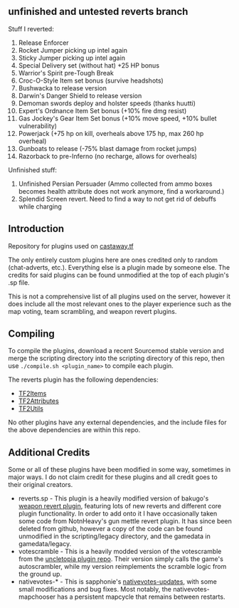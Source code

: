 ## unfinished and untested reverts branch

Stuff I reverted:
1. Release Enforcer
2. Rocket Jumper picking up intel again
3. Sticky Jumper picking up intel again
4. Special Delivery set (without hat) +25 HP bonus
5. Warrior's Spirit pre-Tough Break
6. Croc-O-Style Item set bonus (survive headshots)
7. Bushwacka to release version
8. Darwin's Danger Shield to release version
9. Demoman swords deploy and holster speeds (thanks huutti)
10. Expert's Ordnance Item Set bonus (+10% fire dmg resist)
11. Gas Jockey's Gear Item Set bonus (+10% move speed, +10% bullet vulnerability)
12. Powerjack (+75 hp on kill, overheals above 175 hp, max 260 hp overheal)
13. Gunboats to release (-75% blast damage from rocket jumps)
14. Razorback to pre-Inferno (no recharge, allows for overheals)

Unfinished stuff:

1. Unfinished Persian Persuader (Ammo collected from ammo boxes becomes health attribute does not work anymore, find a workaround.)
2. Splendid Screen revert. Need to find a way to not get rid of debuffs while charging

## Introduction
Repository for plugins used on [castaway.tf](https://castaway.tf/)

The only entirely custom plugins here are ones credited only to random (chat-adverts, etc.). Everything else is a plugin made by someone else. The credits for said plugins can be found unmodified at the top of each plugin's .sp file.

This is not a comprehensive list of all plugins used on the server, however it does include all the most relevant ones to the player experience such as the map voting, team scrambling, and weapon revert plugins. 

## Compiling

To compile the plugins, download a recent Sourcemod stable version and merge the scripting directory into the scripting directory of this repo, then use `./compile.sh <plugin_name>` to compile each plugin. 

The reverts plugin has the following dependencies:
- [TF2Items](https://github.com/nosoop/SMExt-TF2Items)
- [TF2Attributes](https://github.com/FlaminSarge/tf2attributes)
- [TF2Utils](https://github.com/nosoop/SM-TFUtils)

No other plugins have any external dependencies, and the include files for the above dependencies are within this repo.

## Additional Credits
Some or all of these plugins have been modified in some way, sometimes in major ways. I do not claim credit for these plugins and all credit goes to their original creators.

* reverts.sp - This plugin is a heavily modified version of bakugo's [weapon revert plugin](https://github.com/bakugo/sourcemod-plugins), featuring lots of new reverts and different core plugin functionality. In order to add onto it I have occasionally taken some code from NotnHeavy's gun mettle revert plugin. It has since been deleted from github, however a copy of the code can be found unmodified in the scripting/legacy directory, and the gamedata in gamedata/legacy.
* votescramble - This is a heavily modded version of the votescramble from the [uncletopia plugin repo](https://github.com/leighmacdonald/uncletopia). Their version simply calls the game's autoscrambler, while my version reimplements the scramble logic from the ground up.
* nativevotes-* - This is sapphonie's [nativevotes-updates](https://github.com/sapphonie/sourcemod-nativevotes-updated), with some small modifications and bug fixes. Most notably, the nativevotes-mapchooser has a persistent mapcycle that remains between restarts.
